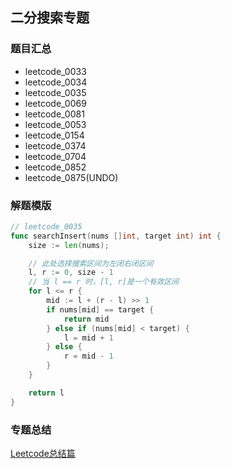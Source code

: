 ## 二分搜索专题
### 题目汇总
- leetcode_0033
- leetcode_0034
- leetcode_0035
- leetcode_0069
- leetcode_0081
- leetcode_0053
- leetcode_0154
- leetcode_0374
- leetcode_0704
- leetcode_0852
- leetcode_0875(UNDO)

### 解题模版
```go
// leetcode_0035
func searchInsert(nums []int, target int) int {
    size := len(nums);

    // 此处选择搜索区间为左闭右闭区间
    l, r := 0, size - 1
    // 当 l == r 时，[l, r]是一个有效区间
    for l <= r {
        mid := l + (r - l) >> 1
        if nums[mid] == target {
            return mid
        } else if (nums[mid] < target) {
            l = mid + 1
        } else {
            r = mid - 1
        }
    }

    return l
}
```

### 专题总结
[Leetcode总结篇](https://leetcode-cn.com/problems/search-insert-position/solution/te-bie-hao-yong-de-er-fen-cha-fa-fa-mo-ban-python-/)